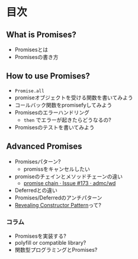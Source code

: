 # 目次

## What is Promises?

- Promisesとは
- Promisesの書き方

## How to use Promises?

- `Promise.all`
- promiseオブジェクトを受ける関数を書いてみよう
- コールバック関数をpromisefyしてみよう
- Promisesのエラーハンドリング
  - `then` でエラーが起きたらどうなるの?
- Promisesのテストを書いてみよう

## Advanced Promises

- Promisesパターン?
   - promissをキャンセルしたい
- promiseのチェインとメソッドチェーンの違い
  - [promise chain · Issue #173 · admc/wd](https://github.com/admc/wd/issues/173 "promise chain · Issue #173 · admc/wd")
- Deferredとの違い
- Promises/Deferredのアンチパターン
- [Revealing Constructor Pattern](http://domenic.me/2014/02/14/the-revealing-constructor-pattern/ "Revealing Constructor Pattern")って?

### コラム

- Promisesを実装する?
- polyfill or compatible library?
- 関数型プログラミングとPromises?
